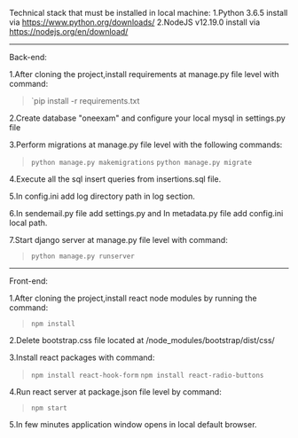 Technical stack that must be installed in local machine:
	1.Python 3.6.5 install via https://www.python.org/downloads/
	2.NodeJS v12.19.0 install via https://nodejs.org/en/download/

***

Back-end:

1.After cloning the project,install requirements at manage.py file level with command:
>`pip install -r requirements.txt

2.Create database "oneexam" and configure your local mysql in settings.py file

3.Perform migrations at manage.py file level with the following commands:
>`python manage.py makemigrations`
>`python manage.py migrate`

4.Execute all the sql insert queries from insertions.sql file.

5.In config.ini add log directory path in log section.

6.In sendemail.py file add settings.py and In metadata.py file add config.ini local path.

7.Start django server at manage.py file level with command:
>`python manage.py runserver`


---
Front-end:

1.After cloning the project,install react node modules by running the command: 
>`npm install`

2.Delete bootstrap.css file located at /node_modules/bootstrap/dist/css/

3.Install react packages with command:
>`npm install react-hook-form`
>`npm install react-radio-buttons`

4.Run react server at package.json file level by command:
>`npm start`

5.In few minutes application window opens in local default browser.



